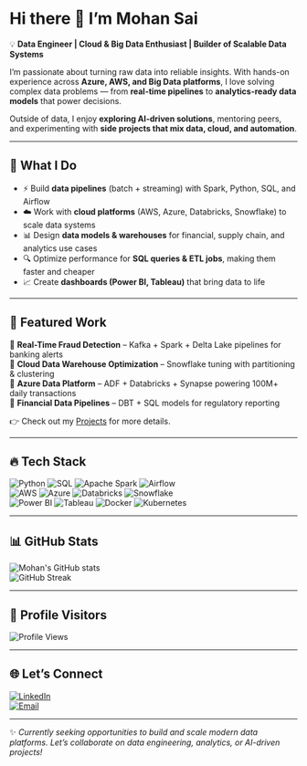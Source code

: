 # Hi there 👋 I’m Mohan Sai  

💡 **Data Engineer | Cloud & Big Data Enthusiast | Builder of Scalable Data Systems**  

I’m passionate about turning raw data into reliable insights. With hands-on experience across **Azure, AWS, and Big Data platforms**, I love solving complex data problems — from **real-time pipelines** to **analytics-ready data models** that power decisions.  

Outside of data, I enjoy **exploring AI-driven solutions**, mentoring peers, and experimenting with **side projects that mix data, cloud, and automation**.  

---

## 🚀 What I Do  
- ⚡ Build **data pipelines** (batch + streaming) with Spark, Python, SQL, and Airflow  
- ☁️ Work with **cloud platforms** (AWS, Azure, Databricks, Snowflake) to scale data systems  
- 📊 Design **data models & warehouses** for financial, supply chain, and analytics use cases  
- 🔍 Optimize performance for **SQL queries & ETL jobs**, making them faster and cheaper  
- 📈 Create **dashboards (Power BI, Tableau)** that bring data to life  

---

## 📌 Featured Work  
🔹 **Real-Time Fraud Detection** – Kafka + Spark + Delta Lake pipelines for banking alerts  
🔹 **Cloud Data Warehouse Optimization** – Snowflake tuning with partitioning & clustering  
🔹 **Azure Data Platform** – ADF + Databricks + Synapse powering 100M+ daily transactions  
🔹 **Financial Data Pipelines** – DBT + SQL models for regulatory reporting  

👉 Check out my [Projects](#) for more details.  

---

## 🔥 Tech Stack  

![Python](https://img.shields.io/badge/Python-3776AB?style=for-the-badge&logo=python&logoColor=white)
![SQL](https://img.shields.io/badge/SQL-4479A1?style=for-the-badge&logo=postgresql&logoColor=white)
![Apache Spark](https://img.shields.io/badge/Apache_Spark-E25A1C?style=for-the-badge&logo=apachespark&logoColor=white)
![Airflow](https://img.shields.io/badge/Apache_Airflow-017CEE?style=for-the-badge&logo=apacheairflow&logoColor=white)  
![AWS](https://img.shields.io/badge/AWS-232F3E?style=for-the-badge&logo=amazon-aws&logoColor=white)
![Azure](https://img.shields.io/badge/Azure-0078D4?style=for-the-badge&logo=microsoft-azure&logoColor=white)
![Databricks](https://img.shields.io/badge/Databricks-FF3621?style=for-the-badge&logo=databricks&logoColor=white)
![Snowflake](https://img.shields.io/badge/Snowflake-29B5E8?style=for-the-badge&logo=snowflake&logoColor=white)  
![Power BI](https://img.shields.io/badge/PowerBI-F2C811?style=for-the-badge&logo=powerbi&logoColor=black)
![Tableau](https://img.shields.io/badge/Tableau-E97627?style=for-the-badge&logo=tableau&logoColor=white)
![Docker](https://img.shields.io/badge/Docker-2496ED?style=for-the-badge&logo=docker&logoColor=white)
![Kubernetes](https://img.shields.io/badge/Kubernetes-326CE5?style=for-the-badge&logo=kubernetes&logoColor=white)  

---

## 📊 GitHub Stats  

![Mohan's GitHub stats](https://github-readme-stats.vercel.app/api?username=jastimi&show_icons=true&theme=tokyonight)   
![GitHub Streak](https://github-readme-streak-stats.herokuapp.com/?user=jastimi&theme=tokyonight)  

---

## 👀 Profile Visitors  

![Profile Views](https://komarev.com/ghpvc/?username=mohansai&style=for-the-badge)  

---

## 🌐 Let’s Connect  

[![LinkedIn](https://img.shields.io/badge/LinkedIn-0077B5?style=for-the-badge&logo=linkedin&logoColor=white)](https://linkedin.com/in/mohansai3/)  
[![Email](https://img.shields.io/badge/Email-D14836?style=for-the-badge&logo=gmail&logoColor=white)](mailto:mohansai.0399@example.com)  

---

✨ *Currently seeking opportunities to build and scale modern data platforms. Let’s collaborate on data engineering, analytics, or AI-driven projects!*  


